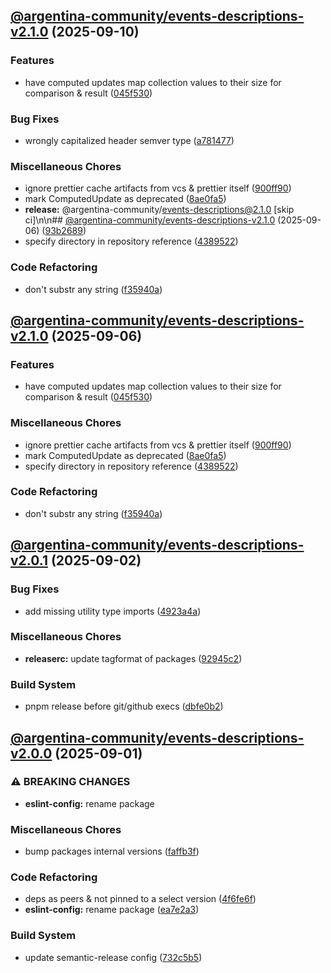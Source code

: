 ## [@argentina-community/events-descriptions-v2.1.0](https://github.com/0xar-ds/public/compare/@argentina-community/events-descriptions@2.0.1...@argentina-community/events-descriptions@2.1.0) (2025-09-10)

### Features

* have computed updates map collection values to their size for comparison & result ([045f530](https://github.com/0xar-ds/public/commit/045f530b0b956e1fbd46255f474f76c2c89cc658))

### Bug Fixes

* wrongly capitalized header semver type ([a781477](https://github.com/0xar-ds/public/commit/a781477b36faab8ca285b9bfd474033ba65738e0))

### Miscellaneous Chores

* ignore prettier cache artifacts from vcs & prettier itself ([900ff90](https://github.com/0xar-ds/public/commit/900ff90ae53605ea67b5a131b687e412ef4a5de4))
* mark ComputedUpdate as deprecated ([8ae0fa5](https://github.com/0xar-ds/public/commit/8ae0fa5de858356caf7f67218837998f21d695bd))
* **release:** @argentina-community/events-descriptions@2.1.0 [skip ci]\n\n## [@argentina-community/events-descriptions-v2.1.0](https://github.com/0xar-ds/public/compare/@argentina-community/events-descriptions@2.0.1...@argentina-community/events-descriptions@2.1.0) (2025-09-06) ([93b2689](https://github.com/0xar-ds/public/commit/93b2689fcee4508b71a233f3a983c40d32a79cfc))
* specify directory in repository reference ([4389522](https://github.com/0xar-ds/public/commit/4389522416fb9676c9409cd560a8b70926fa51ff))

### Code Refactoring

* don't substr any string ([f35940a](https://github.com/0xar-ds/public/commit/f35940a501647bf8270db2116c6abdd20c3e4b7b))

## [@argentina-community/events-descriptions-v2.1.0](https://github.com/0xar-ds/public/compare/@argentina-community/events-descriptions@2.0.1...@argentina-community/events-descriptions@2.1.0) (2025-09-06)

### Features

* have computed updates map collection values to their size for comparison & result ([045f530](https://github.com/0xar-ds/public/commit/045f530b0b956e1fbd46255f474f76c2c89cc658))

### Miscellaneous Chores

* ignore prettier cache artifacts from vcs & prettier itself ([900ff90](https://github.com/0xar-ds/public/commit/900ff90ae53605ea67b5a131b687e412ef4a5de4))
* mark ComputedUpdate as deprecated ([8ae0fa5](https://github.com/0xar-ds/public/commit/8ae0fa5de858356caf7f67218837998f21d695bd))
* specify directory in repository reference ([4389522](https://github.com/0xar-ds/public/commit/4389522416fb9676c9409cd560a8b70926fa51ff))

### Code Refactoring

* don't substr any string ([f35940a](https://github.com/0xar-ds/public/commit/f35940a501647bf8270db2116c6abdd20c3e4b7b))

## [@argentina-community/events-descriptions-v2.0.1](https://github.com/0xar-ds/public/compare/@argentina-community/events-descriptions@2.0.0...@argentina-community/events-descriptions@2.0.1) (2025-09-02)

### Bug Fixes

* add missing utility type imports ([4923a4a](https://github.com/0xar-ds/public/commit/4923a4a4aee831fad05fcc59d9e95bae3919ed10))

### Miscellaneous Chores

* **releaserc:** update tagformat of packages ([92945c2](https://github.com/0xar-ds/public/commit/92945c2c7441b1c091f195c8ebcb01920efc05e8))

### Build System

* pnpm release before git/github execs ([dbfe0b2](https://github.com/0xar-ds/public/commit/dbfe0b2f2fabedfd975c091c35785faaed884db1))

## [@argentina-community/events-descriptions-v2.0.0](https://github.com/0xar-ds/public/compare/libs.events-descriptions-v1.1.0...libs.events-descriptions-v2.0.0) (2025-09-01)

### ⚠ BREAKING CHANGES

- **eslint-config:** rename package

### Miscellaneous Chores

- bump packages internal versions ([faffb3f](https://github.com/0xar-ds/public/commit/faffb3f9152479b534c7cabaa924211101007832))

### Code Refactoring

- deps as peers & not pinned to a select version ([4f6fe6f](https://github.com/0xar-ds/public/commit/4f6fe6f14f2db9bd5ed2942c99bec4ad1ec50b21))
- **eslint-config:** rename package ([ea7e2a3](https://github.com/0xar-ds/public/commit/ea7e2a36236794cd6670ea0b4560ceec91dea8d4))

### Build System

- update semantic-release config ([732c5b5](https://github.com/0xar-ds/public/commit/732c5b5f8b0894569b945d8d80b5058d9efc4aa5))
